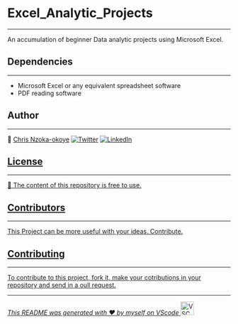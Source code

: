 # <!--Title-->Excel_Analytic_Projects

---

<!--## Description-->An accumulation of beginner Data analytic projects using Microsoft Excel.

## Dependencies

---

- Microsoft Excel or any equivalent spreadsheet software
- PDF reading software

## Author

---

👤 [Chris Nzoka-okoye](https://linkedin.com/in/chris-nzoka-okoye)
<a href="https://twitter.com/chrisnzoka" target="_blank"><img alt="Twitter" src="https://img.shields.io/badge/twitter-%231DA1F2.svg?&style=flat&logo=twitter&logoColor=white" /></a>
<a href="https://www.linkedin.com/in/chris-nzoka-okoye/" target="_blank"><img alt="LinkedIn" src="https://img.shields.io/badge/linkedin-%230077B5.svg?&style=flat&logo=linkedin&logoColor=white" />

## License

---

📝 The content of this repository is free to use.

## Contributors

---

This Project can be more useful with your ideas. Contribute.

## Contributing

---

To contribute to this project, fork it, make your cotributions in your repository and send in a oull request.

---

_This README was generated with ❤️ by myself on VScode_ <img src="https://cdn.worldvectorlogo.com/logos/visual-studio-code-1.svg" alt="VSCode Logo" width="30" height="30"/>
